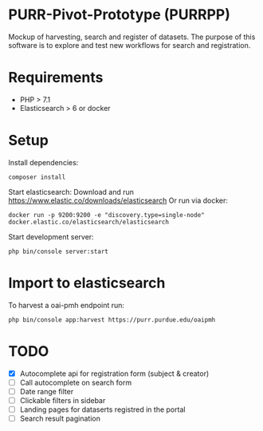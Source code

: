 # PURR-Pivot-Prototype (PURRPP)
Mockup of harvesting, search and register of datasets.
The purpose of this software is to explore and test new workflows for search and registration.

# Requirements

* PHP > 7.1
* Elasticsearch > 6 or docker

# Setup

Install dependencies:

`composer install`

Start elasticsearch:
Download and run https://www.elastic.co/downloads/elasticsearch 
Or run via docker: 

`docker run -p 9200:9200 -e "discovery.type=single-node" docker.elastic.co/elasticsearch/elasticsearch`

Start development server:

`php bin/console server:start`

# Import to elasticsearch
To harvest a oai-pmh endpoint run:

`php bin/console app:harvest https://purr.purdue.edu/oaipmh`

# TODO
- [x] Autocomplete api for registration form (subject & creator)
- [ ] Call autocomplete on search form 
- [ ] Date range filter
- [ ] Clickable filters in sidebar
- [ ] Landing pages for dataserts registred in the portal
- [ ] Search result pagination